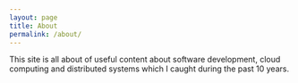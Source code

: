 ```yaml
---
layout: page
title: About
permalink: /about/
---
```


This site is all about of useful content about software development, 
cloud computing and distributed systems which I caught during the past 10 
years.